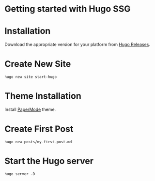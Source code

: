 # Getting started with Hugo SSG

# Installation

Download the appropriate version for your platform from [Hugo Releases](https://github.com/gohugoio/hugo/releases).

# Create New Site

```console
hugo new site start-hugo
```

# Theme Installation

Install [PaperMode](https://github.com/adityatelange/hugo-PaperMod/wiki/Installation) theme.

# Create First Post

```console
hugo new posts/my-first-post.md
```

# Start the Hugo server

```console
hugo server -D
```

